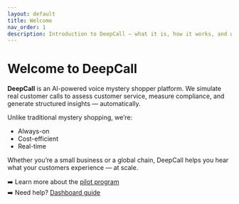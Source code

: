 ```yaml
---
layout: default
title: Welcome
nav_order: 1
description: Introduction to DeepCall – what it is, how it works, and why it matters
---
```


# Welcome to DeepCall

**DeepCall** is an AI-powered voice mystery shopper platform. We simulate real customer calls to assess customer service, measure compliance, and generate structured insights — automatically.

Unlike traditional mystery shopping, we’re:
- Always-on
- Cost-efficient
- Real-time

Whether you’re a small business or a global chain, DeepCall helps you hear what your customers experience — at scale.

➡️ Learn more about the [pilot program](pilot.md)  
➡️ Need help? [Dashboard guide](dashboard-guide.md)